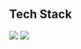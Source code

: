 Tech Stack
-----------------
<img src="https://img.shields.io/badge/HTML5-E34F26?style=flat-square&logo=HTML5&logoColor=white" />
<img src="https://img.shields.io/badge/CSS-0054FF?style=flat-square&logo=CSS3&logoColor=white" />
